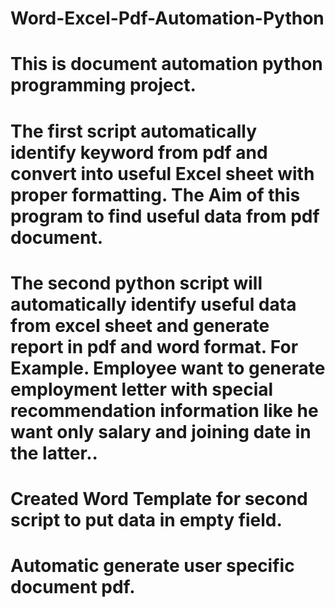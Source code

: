 # Word-Excel-Pdf-Automation-Python

#	This is document automation python programming project.
# The first script automatically identify keyword from pdf and convert into useful Excel sheet with proper formatting. The Aim of this program to find useful data from pdf document. 
#	The second python script will automatically identify useful data from excel sheet and generate report in pdf and word format. For Example. Employee want to generate employment letter with special recommendation information like he want only salary and joining date in the latter.. 
#	Created Word Template for second script to put data in empty field.
#	Automatic generate user specific document pdf.

